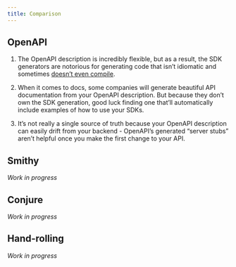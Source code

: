 ```yaml
---
title: Comparison
---
```


## OpenAPI

1. The OpenAPI description is incredibly flexible, but as a result, the SDK generators are notorious for generating code that isn’t idiomatic and sometimes [doesn’t even compile](https://github.com/OpenAPITools/openapi-generator/issues?q=is%3Aissue+%22doesn%27t+compile%22).

2. When it comes to docs, some companies will generate beautiful API documentation from your OpenAPI description. But because they don’t own the SDK generation, good luck finding one that’ll automatically include examples of how to use your SDKs.

3. It’s not really a single source of truth because your OpenAPI description can easily drift from your backend - OpenAPI’s generated “server stubs” aren’t helpful once you make the first change to your API.

## Smithy

_Work in progress_

## Conjure

_Work in progress_

## Hand-rolling

_Work in progress_
